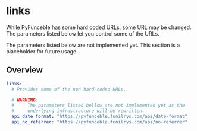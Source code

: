 # links

While PyFunceble has some hard coded URLs, some URL may be changed. The parameters listed below let you control some of the URLs.

<warning title="Beware!!!">

The parameters listed below are not implemented yet. This section is a placeholder for future usage.

</warning>

## Overview

```yaml title=".PyFunceble.overwrite.yaml"
links:
  # Provides some of the non hard-coded URLs.

  # WARNING:
  #     The parameters listed bellow are not implemented yet as the
  #     underlying infrastructure will be rewritten.
  api_date_format: "https://pyfunceble.funilrys.com/api/date-format"
  api_no_referrer: "https://pyfunceble.funilrys.com/api/no-referrer"
```
